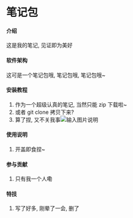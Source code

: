 # 笔记包

#### 介绍
这是我的笔记, 见证即为美好

#### 软件架构
这可是一个笔记包哦, 笔记包哦, 笔记包哦~


#### 安装教程

1.  作为一个超级认真的笔记, 当然只能 zip 下载啦~
2.  或者 git clone 拷贝下来?
3.  算了捏, 又不关我事![输入图片说明](https://foruda.gitee.com/images/1678159502810268894/1abb234c_11881106.png "屏幕截图")

#### 使用说明

1.  开盖即食捏~

#### 参与贡献

1.  只有我一个人嘞


#### 特技

1.  写了好多, 刚晕了一会, 删了
